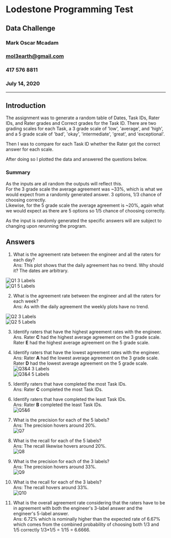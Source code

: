 # Lodestone Programming Test

## Data Challenge

### Mark Oscar Mcadam
### mol3earth@gmail.com
### 417 576 8811
### July 14, 2020

---

## Introduction

The assignment was to generate a random table of Dates, Task IDs, Rater IDs, and Rater grades and Correct grades for the Task ID.
There are two grading scales for each Task, a 3 grade scale of 'low', 'average', and 'high', and a 5 grade scale of 'bad', 'okay', 'intermediate', 'great', and 'exceptional'.

Then I was to compare for each Task ID whether the Rater got the correct answer for each scale. 

After doing so I plotted the data and answered the questions below.

### Summary

As the inputs are all random the outputs will reflect this.  
For the 3 grade scale the average agreement was ~33%, which is what we would expect from a randomly generated answer. 3 options, 1/3 chance of choosing correctly.  
Likewise, for the 5 grade scale the average agreement is ~20%, again what we would expect as there are 5 options so 1/5 chance of choosing correctly.  

As the input is randomly generated the specific answers will are subject to changing upon rerunning the program. 

## Answers 

1. What is the agreement rate between the engineer and all the raters for each day?  
Ans:  This plot shows that the daily agreement has no trend. Why should it? The dates are arbitrary. 

![Q1 3 Labels](q1_3.png)  
![Q1 5 Labels](q1_5.png)  

2. What is the agreement rate between the engineer and all the raters for each week?  
Ans:  As with the daily agreement the weekly plots have no trend. 

![Q2 3 Labels](q2_3.png)  
![Q2 5 Labels](q2_5.png)  

3. Identify raters that have the highest agreement rates with the engineer.  
Ans. Rater **C** had the highest average agreement on the 3 grade scale. Rater **E** had the highest average agreement on the 5 grade scale.
4. Identify raters that have the lowest agreement rates with the engineer.  
Ans: Rater **A** had the lowest average agreement on the 3 grade scale. Rater **D** had the lowest average agreement on the 5 grade scale.
![Q3&4 3 Labels](q3-4_3.png)  
![Q3&4 5 Labels](q3-4_5.png)  

5. Identify raters that have completed the most Task IDs.  
Ans: Rater **C** completed the most Task IDs.  
6. Identify raters that have completed the least Task IDs.  
Ans: Rater **B** completed the least Task IDs.  
![Q5&6](q5-6.png)  

7. What is the precision for each of the 5 labels?  
Ans:  The precision hovers around 20%.  
![Q7](q7.png)  

8. What is the recall for each of the 5 labels?  
Ans:  The recall likewise hovers around 20%.  
![Q8](q8.png)  

9. What is the precision for each of the 3 labels?  
Ans:  The precision hovers around 33%.  
![Q9](q9.png)  

10. What is the recall for each of the 3 labels?  
Ans:  The recall hovers around 33%.  
![Q10](q10.png)  

11. What is the overall agreement rate considering that the raters have to be in agreement with both the engineer's 3-label answer and the engineer's 5-label answer.  
Ans:  6.72% which is nominally higher than the expected rate of 6.67% which comes from the combined probability of choosing both 1/3 and 1/5 correctly 1/3*1/5 = 1/15 = 6.6666.
